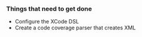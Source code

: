 ### Things that need to get done ###
* Configure the XCode DSL
* Create a code coverage parser that creates XML
